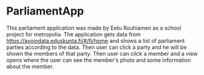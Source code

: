 # ParliamentApp
This parliament application was made by Eetu Rouhiainen as a school project for metropolia. The application gets data from https://avoindata.eduskunta.fi/#/fi/home and shows a list of parliament parties according to the data. Then user can click a party and he will be shown the members of that party. Then user can click a member and a view opens where the user can see the member's photo and some information about the member.
